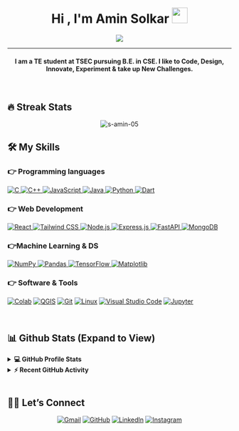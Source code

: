   <h1 align="center">Hi , I'm Amin Solkar <img src="https://media.giphy.com/media/hvRJCLFzcasrR4ia7z/giphy.gif" width="35"></h1>
<p align="center">
  <a href="https://github.com/DenverCoder1/readme-typing-svg"><img src="https://readme-typing-svg.herokuapp.com?lines=Computer+Engineering+Student;Full+Stack+Web+Developer;Data+Science%20|%20AI%20|%20ML%20Enthusiast;Always%20learning%20new%20things&amp;center=true&amp;width=500&amp;height=50"></a>
</p>
<hr>
<h4 align="center">I am a TE student at TSEC pursuing B.E. in CSE. I like to Code, Design, Innovate, Experiment & take up New Challenges. </h4>
<br>
<!-- <p align="center"> <img src="https://komarev.com/ghpvc/?username=s-amin-05&amp;label=Profile%20views&amp;color=0e75b6&amp;style=plastic" alt="candida18"> </p> -->
<h2 id="-streak-stats">🔥 Streak Stats</h2>
<p align="center"><img src="https://github-readme-streak-stats.herokuapp.com/?user=s-amin-05&amp;theme=algolia" alt="s-amin-05"></p>
<h2 id="️-my-skills">🛠️ My Skills</h2>
<h3 id="-programming-languages">👉 Programming languages</h3>
<p align="left"> 
  <a href="https://www.cprogramming.com/" target="_blank"> 
    <img alt="C" src="https://img.shields.io/badge/C%20-%232370ED.svg?logo=c&amp;logoColor=white">
  </a> 
  <a href="https://www.w3schools.com/cpp/" target="_blank"> 
    <img alt="C++" src="https://img.shields.io/badge/C++%20-%2300599C.svg?logo=c%2B%2B&amp;logoColor=white">
  </a> 
  <a href="https://developer.mozilla.org/en-US/docs/Web/JavaScript" target="_blank"> 
     <img alt="JavaScript" src="https://img.shields.io/badge/JavaScript%20-%23F7DF1E.svg?logo=javascript&amp;logoColor=black">
   </a>
  <a href="https://www.java.com" target="_blank"> 
    <img alt="Java" src="https://img.shields.io/badge/Java-ED1D25.svg?logo=openjdk&logoColor=white">
  </a>
   <a href="https://www.python.org" target="_blank">
    <img alt="Python" src="https://img.shields.io/badge/Python%20-%2314354C.svg?logo=python&amp;logoColor=white">
  </a>
  <a href="https://dart.dev/">
    <img alt="Dart" src="https://img.shields.io/badge/Dart-0175C2.svg?logo=dart&logoColor=white">
  </a>
</p>
<h3 id="web-development">👉 Web Development</h3>
<p align="left">  
  <a href="https://reactjs.org/" target="_blank"> 
    <img alt="React" src="https://img.shields.io/badge/React-20232A.svg?logo=react&logoColor=61DAFB">
  </a>
  <a href="https://tailwindcss.com/" target="_blank">
    <img alt="Tailwind CSS" src="https://img.shields.io/badge/Tailwind_CSS-06B6D4.svg?logo=tailwind-css&logoColor=white">
  </a>
  <a href="https://nodejs.org/" target="_blank"> 
    <img alt="Node.js" src="https://img.shields.io/badge/Node.js-339933.svg?logo=node.js&logoColor=white">
  </a>
  <a href="https://expressjs.com/" target="_blank"> 
    <img alt="Express.js" src="https://img.shields.io/badge/Express.js-000000.svg?logo=express&logoColor=white">
  </a>
  <a href="https://fastapi.tiangolo.com/" target="_blank"> 
    <img alt="FastAPI" src="https://img.shields.io/badge/FastAPI-009688.svg?logo=fastapi&logoColor=white">
  </a>
  <a href="https://www.mongodb.com/" target="_blank"> 
    <img alt="MongoDB" src="https://img.shields.io/badge/MongoDB-47A248.svg?logo=mongodb&logoColor=white">
  </a>
</p>
<!-- <h3 id="-databases--cloud-hosting">👉 Databases &amp; Cloud Hosting</h3>
<p align="left">
   
    <a href="https://www.mysql.com/"><img alt="MySQL" src="https://img.shields.io/badge/MySQL-%2300f.svg?style=flat&amp;llogo=mysql&amp;logoColor=white"></a>
   
    <a href="https://www.sqlite.org/"><img alt="SQLite" src="https://img.shields.io/badge/sqlite-%2307405e.svg?style=flat&amp;logo=sqlite&amp;logoColor=white"></a>
   
    <a href="https://www.github.com"><img alt="GitHub Pages" src="https://img.shields.io/badge/GitHub%20Pages-%23327FC7.svg?style=flat&amp;llogo=github&amp;logoColor=white"></a>
   
    <a href="https://www.heroku.com/"><img alt="Heroku" src="https://img.shields.io/badge/Heroku%20-%23430098.svg?logo=heroku&amp;logoColor=white"></a>  
   
    <a href="https://firebase.google.com/"><img alt="Firebase" src="https://img.shields.io/badge/Firebase-%23316192.svg?logo=firebase&amp;logoColor=white"></a>
 </p> -->
<h3 id="machine-learning">👉Machine Learning & DS</h3>
<p align="left">
   <a href="https://numpy.org/" target="_blank"> 
     <img alt="NumPy" src="https://img.shields.io/badge/NumPy-013243.svg?style=flat&logo=numpy&logoColor=white"> 
   </a>
  <a href="https://pandas.pydata.org/" target="_blank"> 
    <img alt="Pandas" src="https://img.shields.io/badge/Pandas-150458.svg?style=flat&logo=pandas&logoColor=white"> 
  </a>
  <a href="https://www.tensorflow.org/" target="_blank"> 
    <img alt="TensorFlow" src="https://img.shields.io/badge/TensorFlow-FF6F00.svg?style=flat&logo=tensorflow&logoColor=white"> 
  </a>
  <a href="https://matplotlib.org/" target="_blank"> 
    <img alt="Matplotlib" src="https://img.shields.io/badge/Matplotlib-11557C.svg?style=flat&logo=matplotlib&logoColor=white"> 
  </a>
 </p>
 
<h3 id="-software--tools">👉 Software &amp; Tools</h3>
<p>
    <a href="#"><img alt="Colab" src="https://img.shields.io/badge/Colab-00b56a.svg?logo=google-colab&amp;logoColor=white"></a>
    <a href="#"><img alt="QGIS" src="https://img.shields.io/badge/QGIS-%23006B3C.svg?logo=qgis&logoColor=green"></a>
    <a href="#"><img alt="Git" src="https://img.shields.io/badge/Git%20-%23F05033.svg?logo=git&amp;logoColor=white"></a>
    <a href="#"><img alt="Linux" src="https://img.shields.io/badge/Linux-FCC624?style=flat&amp;logo=linux&amp;logoColor=black"></a>
    <a href="#"><img alt="Visual Studio Code" src="https://img.shields.io/badge/Visual%20Studio%20Code-0078d7.svg?logo=visual-studio-code&amp;logoColor=white"></a>
    <a href="#"><img alt="Jupyter" src="https://img.shields.io/badge/Jupyter%20-%23F37626.svg?logo=Jupyter&amp;logoColor=white"></a> 
</p>
<br>
<h2 id="-github-stats-expand-to-view">📊 Github Stats (Expand to View)</h2>
<details> 
  <summary><b>💻 GitHub Profile Stats</b></summary>
  <br>
  <p align="center">
    <img alt="Amin's Github Stats" src="https://github-readme-stats.vercel.app/api?username=s-amin-05&amp;show_icons=true&amp;count_private=true&amp;theme=algolia" height="192px">
<br>
  &nbsp;
	  <img src="https://github-readme-stats.vercel.app/api/top-langs?username=s-amin-05&amp;show_icons=true&amp;locale=en&amp;layout=compact&amp;theme=algolia" alt="candida18" height="192px">
  <br>
  <b>Note:</b> Top languages is only a metric of the languages my public code consists of and doesn't reflect experience or skill level.
  </p>
</details>
<details>
  <summary><b>⚡ Recent GitHub Activity</b></summary>
  <br>
   <a href="https://github.com/s-amin-05" target="_blank" rel="noopener noreferrer">
    <img alt="Amin's Activity Graph" src="https://github-contributions.now.sh/api/v1/s-amin-05" />
  </a>

  <br>
</details>
<br>
<h2 id="️-lets-connect">🙋‍♀️ Let’s Connect</h2>
<p align="center">
<!--   <a href="https://candida-noronha.web.app/"><img src="https://img.icons8.com/bubbles/50/000000/web.png" alt="Website"></a> -->
	<a href="mailto:aminsolkar5@gmail.com"><img src="https://img.icons8.com/bubbles/50/000000/gmail.png" alt="Gmail"></a>
	<a href="https://github.com/s-amin-05"><img src="https://img.icons8.com/bubbles/50/000000/github.png" alt="GitHub"></a>
	<a href="https://www.linkedin.com/in/amin-solkar-3aab11291/"><img src="https://img.icons8.com/bubbles/50/000000/linkedin.png" alt="LinkedIn"></a>
<!-- 	<a href="https://www.facebook.com/candida.noronha.77"><img src="https://img.icons8.com/bubbles/50/000000/facebook-new.png" alt="Facebook"></a> -->
	<a href="https://www.instagram.com/amin_81108"><img src="https://img.icons8.com/bubbles/50/000000/instagram.png" alt="Instagram"></a>
<!-- 	<a href="https://www.youtube.com/channel/UC7V1Gm8V0kRLp_EHB8aDj2A"><img src="https://img.icons8.com/bubbles/50/000000/youtube.png" alt="Youtube"></a> -->
</p>
<!-- <hr> -->
<!-- <ul>
<li>Credit: <a href="https://github.com/Candida18">Candida18</a></li>
<li>Last Edited on: 20/07/2021</li>
</ul>  -->

